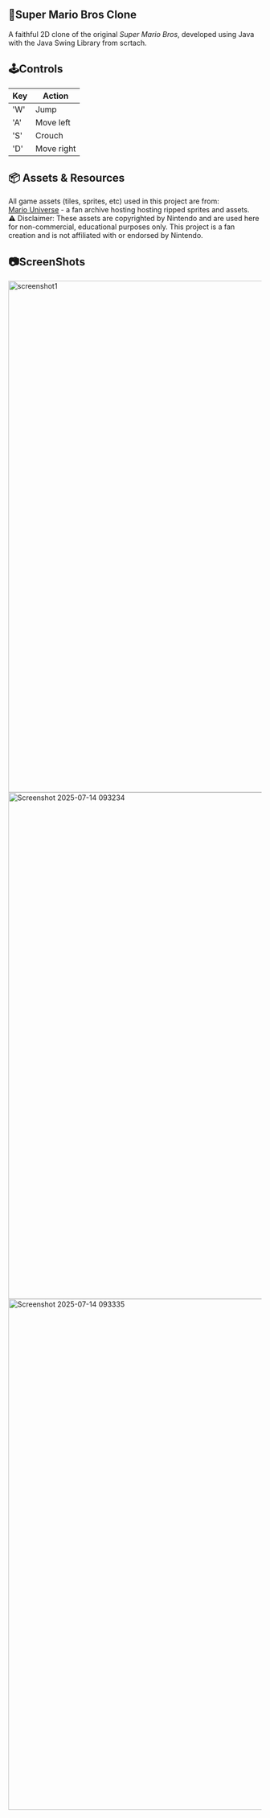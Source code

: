 **🍄Super Mario Bros Clone**
---
A faithful 2D clone of the original *Super Mario Bros*, developed using Java with the Java Swing Library from scrtach. 

**🕹️Controls**
---
| Key       | Action          |
|-----------|-----------------|
| 'W'       | Jump            |
| 'A'       | Move left       |
| 'S'       | Crouch          |
| 'D'       | Move right      |

**📦 Assets & Resources**
---
All game assets (tiles, sprites, etc) used in this project are from:  
[Mario Universe](https://www.mariouniverse.com/sprites-nes-smb/#google_vignette) - a fan archive hosting hosting ripped sprites and assets.  
⚠️ Disclaimer: These assets are copyrighted by Nintendo and are used here for non-commercial, educational purposes only. This project is a fan creation and is not affiliated with or endorsed by Nintendo.

**📷ScreenShots**
---
<img width="1004" height="1018" alt="screenshot1" src="https://github.com/user-attachments/assets/47ec55a9-f75c-4f2b-aeb9-972dac530d3a" />
<img width="1009" height="1008" alt="Screenshot 2025-07-14 093234" src="https://github.com/user-attachments/assets/b4e886aa-6ef9-4807-8482-3b3d9d67ccb2" />
<img width="1007" height="1017" alt="Screenshot 2025-07-14 093335" src="https://github.com/user-attachments/assets/455a4227-d159-43e2-b36d-fc04622d72d7" />
